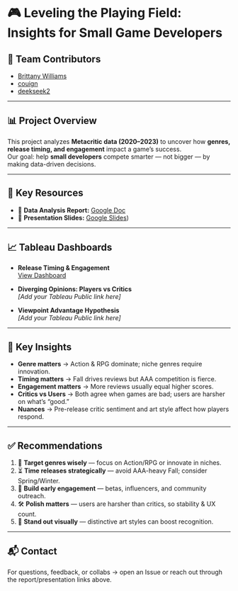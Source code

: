 # 🎮 Leveling the Playing Field: Insights for Small Game Developers  

## 👥 Team Contributors  
- [Brittany Williams](https://github.com/BrittMWills)  
- [couign](https://github.com/couign)  
- [deekseek2](https://github.com/deekseek2)  

---

## 📊 Project Overview  
This project analyzes **Metacritic data (2020–2023)** to uncover how **genres, release timing, and engagement** impact a game’s success.  
Our goal: help **small developers** compete smarter — not bigger — by making data-driven decisions.  

---

## 🔗 Key Resources  

- 📑 **Data Analysis Report:** [Google Doc](https://docs.google.com/document/d/1EA1DI7DB3s7uhRAVsTbfzYydzXapT7kS/edit)  
- 🎤 **Presentation Slides:** [Google Slides](https://docs.google.com/presentation/d/13k3rksmjcwQdkT1zlkHmzRby3IDwq0dE/edit?slide=id.p1#slide=id.p1))  

---

## 📈 Tableau Dashboards  

- **Release Timing & Engagement**  
  [View Dashboard](https://public.tableau.com/app/profile/brittany.williams2558/viz/PlayerOneInsights_twbFINAL/Story1)  

- **Diverging Opinions: Players vs Critics**  
  *[Add your Tableau Public link here]*  

- **Viewpoint Advantage Hypothesis**  
  *[Add your Tableau Public link here]*  

---

## 🧠 Key Insights  

- **Genre matters** → Action & RPG dominate; niche genres require innovation.  
- **Timing matters** → Fall drives reviews but AAA competition is fierce.  
- **Engagement matters** → More reviews usually equal higher scores.  
- **Critics vs Users** → Both agree when games are bad; users are harsher on what’s “good.”  
- **Nuances** → Pre-release critic sentiment and art style affect how players respond.  

---

## ✅ Recommendations  

1. 🎯 **Target genres wisely** — focus on Action/RPG or innovate in niches.  
2. ⏳ **Time releases strategically** — avoid AAA-heavy Fall; consider Spring/Winter.  
3. 🚀 **Build early engagement** — betas, influencers, and community outreach.  
4. 🛠 **Polish matters** — users are harsher than critics, so stability & UX count.  
5. 🎨 **Stand out visually** — distinctive art styles can boost recognition.  

---

## 📬 Contact  
For questions, feedback, or collabs → open an Issue or reach out through the report/presentation links above.  

